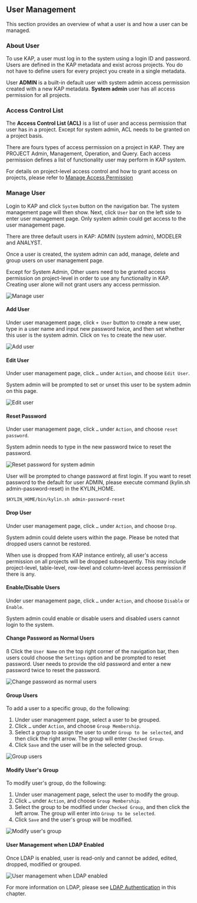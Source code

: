 ## User Management

This section provides an overview of what a user is and how a user can be managed. 

### About User

To use KAP, a user must log in to the system using a login ID and password. Users are defined in the KAP metadata and exist across projects. You do not have to define users for every project you create in a single metadata. 

User **ADMIN** is a built-in default user with system admin access permission created with a new KAP metadata. **System admin** user has all access permission for all projects. 

### Access Control List

The **Access Control List (ACL)** is a list of user and access permission that user has in a project. Except for system admin, ACL needs to be granted on a project basis. 

There are fours types of access permission on a project in KAP. They are PROJECT Admin, Management, Operation, and Query. Each access permission defines a list of functionality user may perform in KAP system.

For details on project-level access control and how to grant access on projects, please refer to [Manage Access Permission](acl.en.md) 

### Manage User

Login to KAP and click `System` button on the navigation bar. The system management page will then show. Next, click `User` bar on the left side to enter user management page. Only system admin could get access to the user management page. 

There are three default users in KAP: ADMIN (system admin), MODELER and ANALYST.

Once a user is created, the system admin can add, manage, delete and group users on user management page. 

Except for System Admin, Other users need to be granted access permission on project-level in order to use any functionality in KAP. Creating user alone will not grant users any access permission. 

![Manage user](images/user/user_w1.png)


#### Add User
Under user management page, click `+ User` button to create a new user, type in a user name and input new password twice, and then set whether this user is the system admin. Click on `Yes` to create the new user. 

![Add user](images/user/user_w2.png)

#### Edit User
Under user management page, click `…` under `Action`, and choose `Edit User`. 

System admin will be prompted to set or unset this user to be system admin on this page. 

![Edit user](images/user/user_w3.png)

#### Reset Password
Under user management page, click `…` under `Action`, and choose `reset password`.

System admin needs to type in the new password twice to reset the password. 

![Reset password for system admin](images/user/user_w4.png)



User will be prompted to change password at first login. If you want to reset password to the default for user ADMIN, please execute command (kylin.sh admin-password-reset) in the KYLIN_HOME.

```
$KYLIN_HOME/bin/kylin.sh admin-password-reset
```

#### Drop User

Under user management page, click `…` under `Action`, and choose `Drop`.

System admin could delete users within the page. Please be noted that dropped users cannot be restored. 

When use is dropped from KAP instance entirely, all user's access permission on all projects will be dropped subsequently. This may include project-level, table-level, row-level and column-level access permission if there is any. 

#### Enable/Disable Users

Under user management page, click `…` under `Action`, and choose `Disable` or `Enable`.

System admin could enable or disable users and disabled users cannot login to the system. 

#### Change Password as Normal Users
ß
Click the `User Name` on the top right corner of the navigation bar, then users could choose the `Settings` option and be prompted to reset password. User needs to provide the old password and enter a new password twice to reset the password.

![Change password as normal users](images/user/user_w5.png)

#### Group Users

To add a user to a specific group, do the following:

1. Under user management page, select a user to be grouped.
2. Click `…` under `Action`, and choose `Group Membership`.
3. Select a group to assign the user to under `Group to be selected`, and then click the right arrow. The group will enter `Checked Group`.
4. Click `Save` and the user will be in the selected group.

![Group users](images/user/user_w6.png)



#### Modify User's Group

To modify user's group, do the following:

1. Under user management page, select the user to modify the group.
2. Click `…` under `Action`, and choose `Group Membership`.
3. Select the group to be modified under `Checked Group`, and then click the left arrow. The group will enter into `Group to be selected`.
4. Click `Save` and the user's group will be modified.

![Modify user's group](images/user/user_w7.png)



#### User Management when LDAP Enabled

Once LDAP is enabled, user is read-only and cannot be added, edited, dropped, modified or grouped.

![User management when LDAP enabled](images/user/user_w8.png)

For more information on LDAP, please see [LDAP Authentication](security/ldap.en.md) in this chapter.
